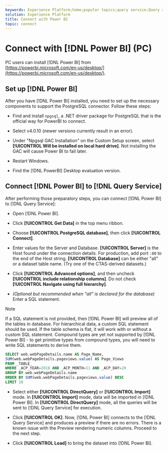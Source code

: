 ```yaml
---
keywords: Experience Platform;home;popular topics;query service;Query service;Power BI;power bi;connect to query service;
solution: Experience Platform
title: Connect with Power BI
topic: connect
---
```


# Connect with [!DNL Power BI] (PC)

PC users can install [!DNL Power BI] from [https://powerbi.microsoft.com/en-us/desktop/](https://powerbi.microsoft.com/en-us/desktop/).

## Set up [!DNL Power BI]

After you have [!DNL Power BI] installed, you need to set up the necessary components to support the PostgreSQL connector. Follow these steps:

- Find and install `npgsql`, a .NET driver package for PostgreSQL that is the official way for PowerBI to connect.

- Select v4.0.10 (newer versions currently result in an error).

- Under "Npgsql GAC Installation" on the Custom Setup screen, select **[!UICONTROL Will be installed on local hard drive]**. Not installing the GAC will cause Power BI to fail later.

- Restart Windows.

- Find the [!DNL PowerBI] Desktop evaluation version.

## Connect [!DNL Power BI] to [!DNL Query Service]

After performing those preparatory steps, you can connect [!DNL Power BI] to [!DNL Query Service]:

- Open [!DNL Power BI].

- Click **[!UICONTROL Get Data]** in the top menu ribbon.

- Choose **[!UICONTROL PostgreSQL database]**, then click **[!UICONTROL Connect]**.

- Enter values for the Server and Database. **[!UICONTROL Server]** is the Host found under the connection details. For production, add port `:80` to the end of the Host string. **[!UICONTROL Database]** can be either "all" or a dataset table name. (Try one of the CTAS-derived datasets.)

- Click **[!UICONTROL Advanced options]**, and then uncheck **[!UICONTROL include relationship columns]**. Do not check **[!UICONTROL Navigate using full hierarchy]**.

- *(Optional but recommended when "all" is declared for the database)* Enter a SQL statement. 

>[!NOTE]
>
>If a SQL statement is not provided, then [!DNL Power BI] will preview all of the tables in database. For hierarchical data, a custom SQL statement should be used. If the table schema is flat, it will work with or without a custom SQL statement. Compound types are yet not supported by [!DNL Power BI] - to get primitive types from compound types, you will need to write SQL statements to derive them.

```sql
SELECT web.webPageDetails.name AS Page_Name, 
SUM(web.webPageDetails.pageviews.value) AS Page_Views 
FROM _TABLE_ 
WHERE _ACP_YEAR=2018 AND _ACP_MONTH=11 AND _ACP_DAY=20 
GROUP BY web.webPageDetails.name 
ORDER BY SUM(web.webPageDetails.pageviews.value) DESC 
LIMIT 10
``` 

- Select either **[!UICONTROL DirectQuery]** or **[!UICONTROL Import]** mode. In **[!UICONTROL Import]** mode, data will be imported in [!DNL Power BI]. In **[!UICONTROL DirectQuery]** mode, all the queries will be sent to [!DNL Query Service] for execution.

- Click **[!UICONTROL OK]**. Now, [!DNL Power BI] connects to the [!DNL Query Service] and produces a preview if there are no errors. There is a known issue with the Preview rendering numeric columns. Proceed to the next step.

- Click **[!UICONTROL Load]** to bring the dataset into [!DNL Power BI].
